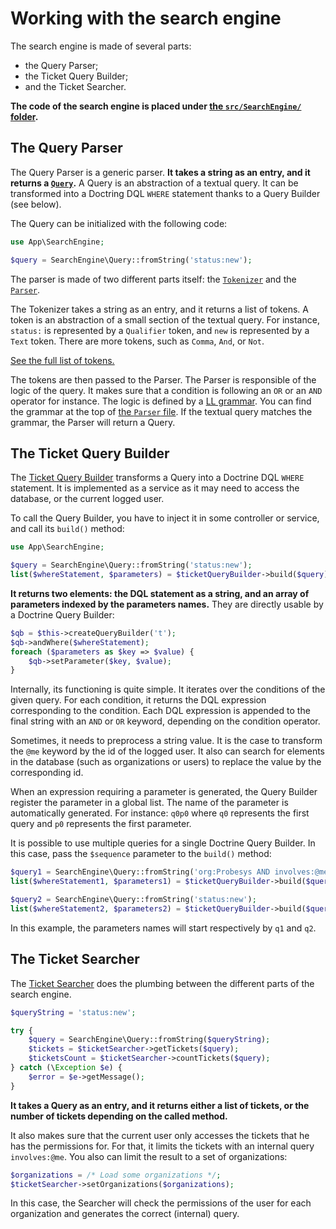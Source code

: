 # Working with the search engine

The search engine is made of several parts:

- the Query Parser;
- the Ticket Query Builder;
- and the Ticket Searcher.

**The code of the search engine is placed under [the `src/SearchEngine/` folder](/src/SearchEngine).**

## The Query Parser

The Query Parser is a generic parser.
**It takes a string as an entry, and it returns a [`Query`](/src/SearchEngine/Query.php).**
A Query is an abstraction of a textual query.
It can be transformed into a Doctring DQL `WHERE` statement thanks to a Query Builder (see below).

The Query can be initialized with the following code:

```php
use App\SearchEngine;

$query = SearchEngine\Query::fromString('status:new');
```

The parser is made of two different parts itself: the [`Tokenizer`](/src/SearchEngine/Query/Tokenizer.php) and the [`Parser`](/src/SearchEngine/Query/Parser.php).

The Tokenizer takes a string as an entry, and it returns a list of tokens.
A token is an abstraction of a small section of the textual query.
For instance, `status:` is represented by a `Qualifier` token, and `new` is represented by a `Text` token.
There are more tokens, such as `Comma`, `And`, or `Not`.

[See the full list of tokens.](/src/SearchEngine/Query/TokenType.php)

The tokens are then passed to the Parser.
The Parser is responsible of the logic of the query.
It makes sure that a condition is following an `OR` or an `AND` operator for instance.
The logic is defined by a [LL grammar](https://en.wikipedia.org/wiki/LL_grammar).
You can find the grammar at the top of [the `Parser` file](/src/SearchEngine/Query/Parser.php).
If the textual query matches the grammar, the Parser will return a Query.

## The Ticket Query Builder

The [Ticket Query Builder](/src/SearchEngine/QueryBuilder/TicketQueryBuilder.php) transforms a Query into a Doctrine DQL `WHERE` statement.
It is implemented as a service as it may need to access the database, or the current logged user.

To call the Query Builder, you have to inject it in some controller or service, and call its `build()` method:

```php
use App\SearchEngine;

$query = SearchEngine\Query::fromString('status:new');
list($whereStatement, $parameters) = $ticketQueryBuilder->build($query);
```

**It returns two elements: the DQL statement as a string, and an array of parameters indexed by the parameters names.**
They are directly usable by a Doctrine Query Builder:

```php
$qb = $this->createQueryBuilder('t');
$qb->andWhere($whereStatement);
foreach ($parameters as $key => $value) {
    $qb->setParameter($key, $value);
}
```

Internally, its functioning is quite simple.
It iterates over the conditions of the given query.
For each condition, it returns the DQL expression corresponding to the condition.
Each DQL expression is appended to the final string with an `AND` or `OR` keyword, depending on the condition operator.

Sometimes, it needs to preprocess a string value.
It is the case to transform the `@me` keyword by the id of the logged user.
It also can search for elements in the database (such as organizations or users) to replace the value by the corresponding id.

When an expression requiring a parameter is generated, the Query Builder register the parameter in a global list.
The name of the parameter is automatically generated.
For instance: `q0p0` where `q0` represents the first query and `p0` represents the first parameter.

It is possible to use multiple queries for a single Doctrine Query Builder.
In this case, pass the `$sequence` parameter to the `build()` method:

```php
$query1 = SearchEngine\Query::fromString('org:Probesys AND involves:@me');
list($whereStatement1, $parameters1) = $ticketQueryBuilder->build($query1, 1);

$query2 = SearchEngine\Query::fromString('status:new');
list($whereStatement2, $parameters2) = $ticketQueryBuilder->build($query2, 2);
```

In this example, the parameters names will start respectively by `q1` and `q2`.

## The Ticket Searcher

The [Ticket Searcher](/src/SearchEngine/TicketSearcher.php) does the plumbing between the different parts of the search engine.

```php
$queryString = 'status:new';

try {
    $query = SearchEngine\Query::fromString($queryString);
    $tickets = $ticketSearcher->getTickets($query);
    $ticketsCount = $ticketSearcher->countTickets($query);
} catch (\Exception $e) {
    $error = $e->getMessage();
}
```

**It takes a Query as an entry, and it returns either a list of tickets, or the number of tickets depending on the called method.**

It also makes sure that the current user only accesses the tickets that he has the permissions for.
For that, it limits the tickets with an internal query `involves:@me`.
You also can limit the result to a set of organizations:

```php
$organizations = /* Load some organizations */;
$ticketSearcher->setOrganizations($organizations);
```

In this case, the Searcher will check the permissions of the user for each organization and generates the correct (internal) query.
